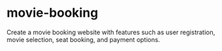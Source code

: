 # movie-booking
Create a movie booking website with features such as user registration, movie selection, seat booking, and payment options.
